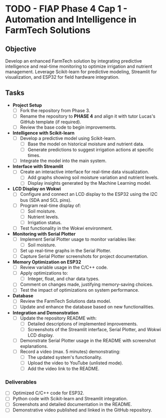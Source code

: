 # TODO - FIAP Phase 4 Cap 1 - Automation and Intelligence in FarmTech Solutions

## Objective

Develop an enhanced FarmTech solution by integrating predictive intelligence and real-time monitoring to optimize irrigation and nutrient management. Leverage Scikit-learn for predictive modeling, Streamlit for visualization, and ESP32 for field hardware integration.

## Tasks

- **Project Setup**
  - [ ] Fork the repository from Phase 3.
  - [ ] Rename the repository to **PHASE 4** and align it with tutor Lucas's GitHub template (if required).
  - [ ] Review the base code to begin improvements.

- **Intelligence with Scikit-learn**
  - [ ] Develop a predictive model using Scikit-learn.
    - [ ] Base the model on historical moisture and nutrient data.
    - [ ] Generate predictions to suggest irrigation actions at specific times.
  - [ ] Integrate the model into the main system.

- **Interface with Streamlit**
  - [ ] Create an interactive interface for real-time data visualization.
    - [ ] Add graphs showing soil moisture variation and nutrient levels.
    - [ ] Display insights generated by the Machine Learning model.

- **LCD Display on Wokwi**
  - [ ] Configure and connect an LCD display to the ESP32 using the I2C bus (SDA and SCL pins).
  - [ ] Program real-time display of:
    - [ ] Soil moisture.
    - [ ] Nutrient levels.
    - [ ] Irrigation status.
  - [ ] Test functionality in the Wokwi environment.

- **Monitoring with Serial Plotter**
  - [ ] Implement Serial Plotter usage to monitor variables like:
    - [ ] Soil moisture.
  - [ ] Set up real-time graphs in the Serial Plotter.
  - [ ] Capture Serial Plotter screenshots for project documentation.

- **Memory Optimization on ESP32**
  - [ ] Review variable usage in the C/C++ code.
  - [ ] Apply optimizations to:
    - [ ] Integer, float, and char data types.
  - [ ] Comment on changes made, justifying memory-saving choices.
  - [ ] Test the impact of optimizations on system performance.

- **Database**
  - [ ] Review the FarmTech Solutions data model.
  - [ ] Update and enhance the database based on new functionalities.

- **Integration and Demonstration**
  - [ ] Update the repository README with:
    - [ ] Detailed descriptions of implemented improvements.
    - [ ] Screenshots of the Streamlit interface, Serial Plotter, and Wokwi LCD display.
  - [ ] Demonstrate Serial Plotter usage in the README with screenshot explanations.
  - [ ] Record a video (max. 5 minutes) demonstrating:
    - [ ] The updated system's functionality.
    - [ ] Upload the video to YouTube (unlisted mode).
    - [ ] Add the video link to the README.

### Deliverables
- [ ] Optimized C/C++ code for ESP32.
- [ ] Python code with Scikit-learn and Streamlit integration.
- [ ] Screenshots and detailed documentation in the README.
- [ ] Demonstrative video published and linked in the GitHub repository.
